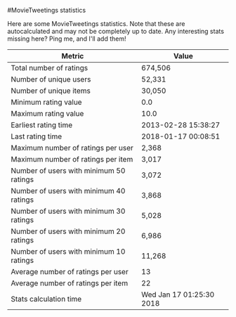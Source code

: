 #MovieTweetings statistics

Here are some MovieTweetings statistics. Note that these are autocalculated and may not be completely up to date. Any interesting stats missing here? Ping me, and I'll add them!

Metric | Value
--- | ---
Total number of ratings                 | 674,506
Number of unique users                  | 52,331
Number of unique items                  | 30,050
Minimum rating value                    | 0.0
Maximum rating value                    | 10.0
Earliest rating time                    | 2013-02-28 15:38:27
Last rating time                        | 2018-01-17 00:08:51
Maximum number of ratings per user      | 2,368
Maximum number of ratings per item      | 3,017
Number of users with minimum 50 ratings | 3,072
Number of users with minimum 40 ratings | 3,868
Number of users with minimum 30 ratings | 5,028
Number of users with minimum 20 ratings | 6,986
Number of users with minimum 10 ratings | 11,268
Average number of ratings per user      | 13
Average number of ratings per item      | 22
Stats calculation time                  | Wed Jan 17 01:25:30 2018

